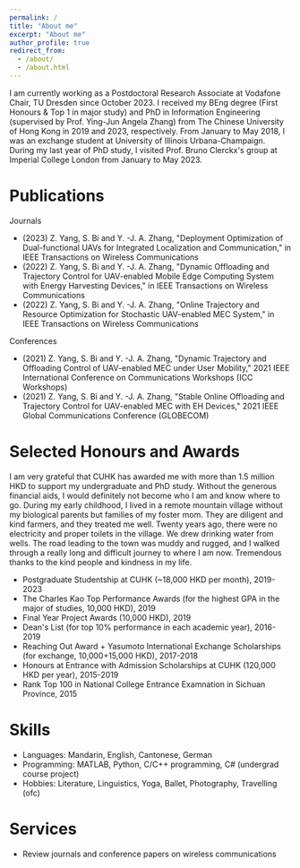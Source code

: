```yaml
---
permalink: /
title: "About me"
excerpt: "About me"
author_profile: true
redirect_from: 
  - /about/
  - /about.html
---
```


I am currently working as a Postdoctoral Research Associate at Vodafone Chair, TU Dresden since October 2023. I received my BEng degree (First Honours & Top 1 in major study) and PhD in Information Engineering (supervised by Prof. Ying-Jun Angela Zhang) from The Chinese University of Hong Kong in 2019 and 2023, respectively. From January to May 2018, I was an exchange student at University of Illinois Urbana-Champaign. During my last year of PhD study, I visited Prof. Bruno Clerckx's group at Imperial College London from January to May 2023.


Publications
======
Journals
* (2023) Z. Yang, S. Bi and Y. -J. A. Zhang, "Deployment Optimization of Dual-functional UAVs for Integrated Localization and Communication," in IEEE Transactions on Wireless Communications
* (2022) Z. Yang, S. Bi and Y. -J. A. Zhang, "Dynamic Offloading and Trajectory Control for UAV-enabled Mobile Edge Computing System with Energy Harvesting Devices," in IEEE Transactions on Wireless Communications
* (2022) Z. Yang, S. Bi and Y. -J. A. Zhang, "Online Trajectory and Resource Optimization for Stochastic UAV-enabled MEC System," in IEEE Transactions on Wireless Communications

Conferences
* (2021) Z. Yang, S. Bi and Y. -J. A. Zhang, "Dynamic Trajectory and Offloading Control of UAV-enabled MEC under User Mobility," 2021 IEEE International Conference on Communications Workshops (ICC Workshops)
* (2021) Z. Yang, S. Bi and Y. -J. A. Zhang, "Stable Online Offloading and Trajectory Control for UAV-enabled MEC with EH Devices," 2021 IEEE Global Communications Conference (GLOBECOM)
  
Selected Honours and Awards
======
I am very grateful that CUHK has awarded me with more than 1.5 million HKD to support my undergraduate and PhD study. Without the generous financial aids, I would definitely not become who I am and know where to go. 
During my early childhood, I lived in a remote mountain village without my biological parents but families of my foster mom. They are diligent and kind farmers, and they treated me well. Twenty years ago, there were no electricity and proper toilets in the village. We drew drinking water from wells. The road leading to the town was muddy and rugged, and I walked through a really long and difficult journey to where I am now. Tremendous thanks to the kind people and kindness in my life.
* Postgraduate Studentship at CUHK (~18,000 HKD per month), 2019-2023
* The Charles Kao Top Performance Awards (for the highest GPA in the major of studies, 10,000 HKD), 2019
* Final Year Project Awards (10,000 HKD), 2019
* Dean's List (for top 10% performance in each academic year), 2016-2019
* Reaching Out Award + Yasumoto International Exchange Scholarships (for exchange, 10,000+15,000 HKD), 2017-2018
* Honours at Entrance with Admission Scholarships at CUHK (120,000 HKD per year), 2015-2019
* Rank Top 100 in National College Entrance Examnation in Sichuan Province, 2015

  
  
Skills
======
* Languages: Mandarin, English, Cantonese, German
* Programming: MATLAB, Python, C/C++ programming, C# (undergrad course project)
* Hobbies: Literature, Linguistics, Yoga, Ballet, Photography, Travelling (ofc)

Services
======
* Review journals and conference papers on wireless communications 
